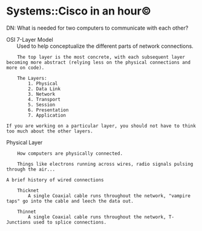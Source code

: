 # Systems::Cisco in an hour©

DN: What is needed for two computers to communicate with each other?

OSI 7-Layer Model   
       Used to help conceptualize the different parts of network connections.
    
    
        The top layer is the most concrete, with each subsequent layer becoming more abstract (relying less on the physical connections and more on code).
    
        The Layers:  
            1. Physical  
            2. Data Link  
            3. Network  
            4. Transport  
            5. Session  
            6. Presentation  
            7. Application
    
    If you are working on a particular layer, you should not have to think too much about the other layers.
    

Physical Layer
    
    
        How computers are physically connected.
    
        Things like electrons running across wires, radio signals pulsing through the air...
    
    A brief history of wired connections
    
        Thicknet  
            A single Coaxial cable runs throughout the network, "vampire taps" go into the cable and leech the data out.
    
        Thinnet  
            A single Coaxial cable runs throughout the network, T-Junctions used to splice connections.
    

  

